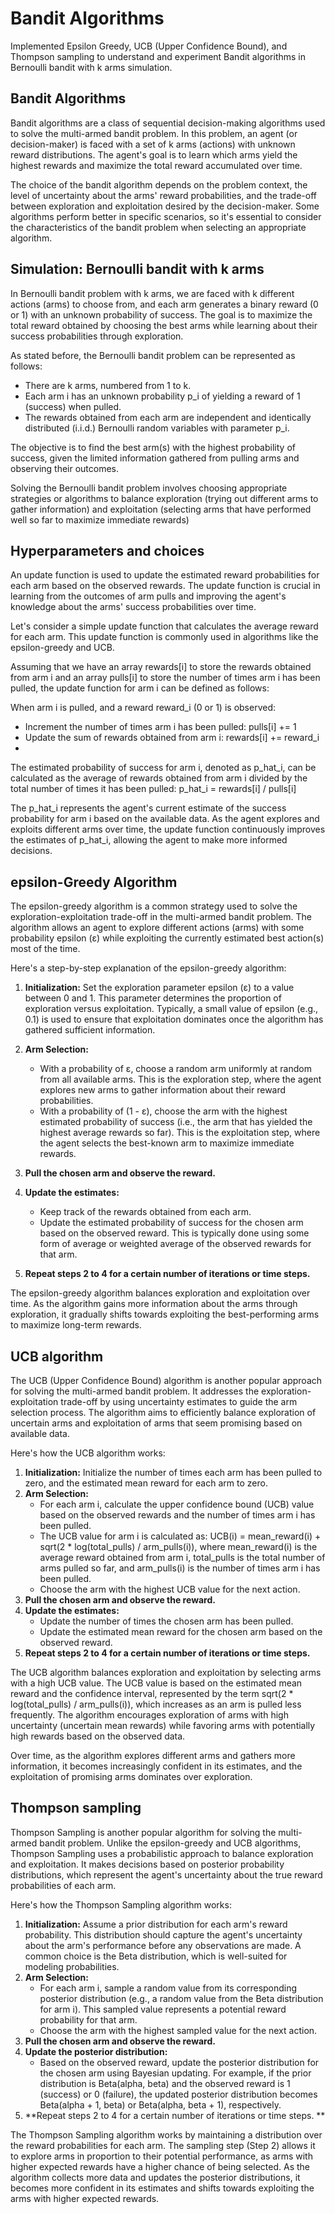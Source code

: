 # Bandit Algorithms
Implemented Epsilon Greedy, UCB (Upper Confidence Bound), and Thompson sampling to understand and experiment Bandit algorithms in Bernoulli bandit with k arms simulation. 

## Bandit Algorithms 
Bandit algorithms are a class of sequential decision-making algorithms used to solve the multi-armed bandit problem. In this problem, an agent (or decision-maker) is faced with a set of k arms (actions) with unknown reward distributions. The agent's goal is to learn which arms yield the highest rewards and maximize the total reward accumulated over time. 

The choice of the bandit algorithm depends on the problem context, the level of uncertainty about the arms' reward probabilities, and the trade-off between exploration and exploitation desired by the decision-maker. Some algorithms perform better in specific scenarios, so it's essential to consider the characteristics of the bandit problem when selecting an appropriate algorithm. 

## Simulation: Bernoulli bandit with k arms 
In Bernoulli bandit problem with k arms, we are faced with k different actions (arms) to choose from, and each arm generates a binary reward (0 or 1) with an unknown probability of success. The goal is to maximize the total reward obtained by choosing the best arms while learning about their success probabilities through exploration. 

As stated before, the Bernoulli bandit problem can be represented as follows: 
- There are k arms, numbered from 1 to k. 
- Each arm i has an unknown probability p_i of yielding a reward of 1 (success) when pulled. 
- The rewards obtained from each arm are independent and identically distributed (i.i.d.) Bernoulli random variables with parameter p_i. 

The objective is to find the best arm(s) with the highest probability of success, given the limited information gathered from pulling arms and observing their outcomes. 

Solving the Bernoulli bandit problem involves choosing appropriate strategies or algorithms to balance exploration (trying out different arms to gather information) and exploitation (selecting arms that have performed well so far to maximize immediate rewards) 

## Hyperparameters and choices  
An update function is used to update the estimated reward probabilities for each arm based on the observed rewards. The update function is crucial in learning from the outcomes of arm pulls and improving the agent's knowledge about the arms' success probabilities over time. 

Let's consider a simple update function that calculates the average reward for each arm. This update function is commonly used in algorithms like the epsilon-greedy and UCB. 

Assuming that we have an array rewards[i] to store the rewards obtained from arm i and an array pulls[i] to store the number of times arm i has been pulled, the update function for arm i can be defined as follows: 

When arm i is pulled, and a reward reward_i (0 or 1) is observed: 
- Increment the number of times arm i has been pulled: pulls[i] += 1 
- Update the sum of rewards obtained from arm i: rewards[i] += reward_i
- 
The estimated probability of success for arm i, denoted as p_hat_i, can be calculated as the average of rewards obtained from arm i divided by the total number of times it has been pulled: p_hat_i = rewards[i] / pulls[i] 

The p_hat_i represents the agent's current estimate of the success probability for arm i based on the available data. As the agent explores and exploits different arms over time, the update function continuously improves the estimates of p_hat_i, allowing the agent to make more informed decisions. 

## epsilon-Greedy Algorithm

The epsilon-greedy algorithm is a common strategy used to solve the exploration-exploitation trade-off in the multi-armed bandit problem. The algorithm allows an agent to explore different actions (arms) with some probability epsilon (ε) while exploiting the currently estimated best action(s) most of the time. 

Here's a step-by-step explanation of the epsilon-greedy algorithm: 

1. **Initialization:** Set the exploration parameter epsilon (ε) to a value between 0 and 1. This parameter determines the proportion of exploration versus exploitation. Typically, a small value of epsilon (e.g., 0.1) is used to ensure that exploitation dominates once the algorithm has gathered sufficient information. 

2. **Arm Selection:**
   - With a probability of ε, choose a random arm uniformly at random from all available arms. This is the exploration step, where the agent explores new arms to gather information about their reward probabilities.
   - With a probability of (1 - ε), choose the arm with the highest estimated probability of success (i.e., the arm that has yielded the highest average rewards so far). This is the exploitation step, where the agent selects the best-known arm to maximize immediate rewards. 

3. **Pull the chosen arm and observe the reward.**

4. **Update the estimates:**
   - Keep track of the rewards obtained from each arm.
   - Update the estimated probability of success for the chosen arm based on the observed reward. This is typically done using some form of average or weighted average of the observed rewards for that arm. 

5. **Repeat steps 2 to 4 for a certain number of iterations or time steps.** 

The epsilon-greedy algorithm balances exploration and exploitation over time. As the algorithm gains more information about the arms through exploration, it gradually shifts towards exploiting the best-performing arms to maximize long-term rewards. 

## UCB algorithm 

The UCB (Upper Confidence Bound) algorithm is another popular approach for solving the multi-armed bandit problem. It addresses the exploration-exploitation trade-off by using uncertainty estimates to guide the arm selection process. The algorithm aims to efficiently balance exploration of uncertain arms and exploitation of arms that seem promising based on available data. 

Here's how the UCB algorithm works: 
1. **Initialization:** Initialize the number of times each arm has been pulled to zero, and the estimated mean reward for each arm to zero. 
2. **Arm Selection:**
   - For each arm i, calculate the upper confidence bound (UCB) value based on the observed rewards and the number of times arm i has been pulled.
   - The UCB value for arm i is calculated as: UCB(i) = mean_reward(i) + sqrt(2 * log(total_pulls) / arm_pulls(i)), where mean_reward(i) is the average reward obtained from arm i, total_pulls is the total number of arms pulled so far, and arm_pulls(i) is the number of times arm i has been pulled.
   - Choose the arm with the highest UCB value for the next action.
3. **Pull the chosen arm and observe the reward.**
4. **Update the estimates:**
   - Update the number of times the chosen arm has been pulled.
   - Update the estimated mean reward for the chosen arm based on the observed reward. 
5. **Repeat steps 2 to 4 for a certain number of iterations or time steps.**

The UCB algorithm balances exploration and exploitation by selecting arms with a high UCB value. The UCB value is based on the estimated mean reward and the confidence interval, represented by the term sqrt(2 * log(total_pulls) / arm_pulls(i)), which increases as an arm is pulled less frequently. The algorithm encourages exploration of arms with high uncertainty (uncertain mean rewards) while favoring arms with potentially high rewards based on the observed data. 

Over time, as the algorithm explores different arms and gathers more information, it becomes increasingly confident in its estimates, and the exploitation of promising arms dominates over exploration. 

## Thompson sampling 
Thompson Sampling is another popular algorithm for solving the multi-armed bandit problem. Unlike the epsilon-greedy and UCB algorithms, Thompson Sampling uses a probabilistic approach to balance exploration and exploitation. It makes decisions based on posterior probability distributions, which represent the agent's uncertainty about the true reward probabilities of each arm. 

Here's how the Thompson Sampling algorithm works: 
1. **Initialization:** Assume a prior distribution for each arm's reward probability. This distribution should capture the agent's uncertainty about the arm's performance before any observations are made. A common choice is the Beta distribution, which is well-suited for modeling probabilities. 
2. **Arm Selection:**
   - For each arm i, sample a random value from its corresponding posterior distribution (e.g., a random value from the Beta distribution for arm i). This sampled value represents a potential reward probability for that arm.
   - Choose the arm with the highest sampled value for the next action. 
3. **Pull the chosen arm and observe the reward.**
4. **Update the posterior distribution:**
   - Based on the observed reward, update the posterior distribution for the chosen arm using Bayesian updating. For example, if the prior distribution is Beta(alpha, beta) and the observed reward is 1 (success) or 0 (failure), the updated posterior distribution becomes Beta(alpha + 1, beta) or Beta(alpha, beta + 1), respectively. 
5. **Repeat steps 2 to 4 for a certain number of iterations or time steps. **

The Thompson Sampling algorithm works by maintaining a distribution over the reward probabilities for each arm. The sampling step (Step 2) allows it to explore arms in proportion to their potential performance, as arms with higher expected rewards have a higher chance of being selected. As the algorithm collects more data and updates the posterior distributions, it becomes more confident in its estimates and shifts towards exploiting the arms with higher expected rewards. 
